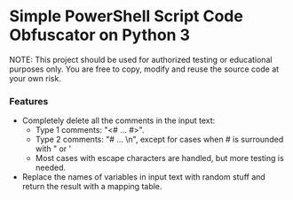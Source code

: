 # Simple PowerShell Script Code Obfuscator on Python 3

NOTE: This project should be used for authorized testing or educational purposes only. 
You are free to copy, modify and reuse the source code at your own risk. 

### Features
- Completely delete all the comments in the input text:
  - Type 1 comments: "<# ... #>".
  - Type 2 comments: "# ... \n", except for cases when # is surrounded with " or '
  - Most cases with escape characters are handled, but more testing is needed.
- Replace the names of variables in input text with random stuff and return the result with a mapping table. 
